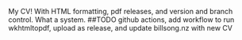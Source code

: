 My CV! With HTML formatting, pdf releases, and version and branch control. What a system.
##TODO github actions, add workflow to run wkhtmltopdf, upload as release, and update billsong.nz with new CV